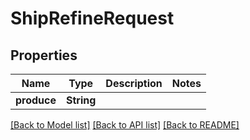 # ShipRefineRequest

## Properties

Name | Type | Description | Notes
------------ | ------------- | ------------- | -------------
**produce** | **String** |  | 

[[Back to Model list]](../README.md#documentation-for-models) [[Back to API list]](../README.md#documentation-for-api-endpoints) [[Back to README]](../README.md)


